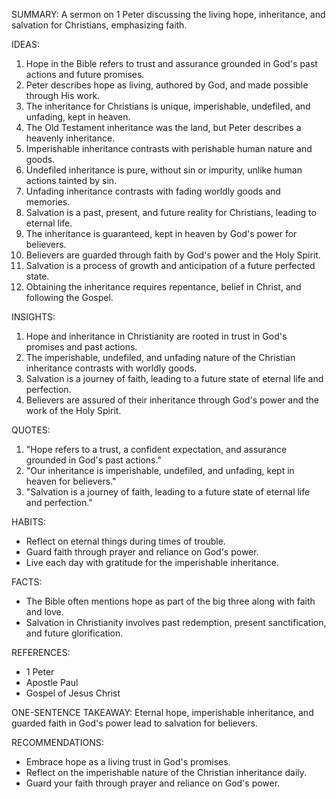 SUMMARY:
A sermon on 1 Peter discussing the living hope, inheritance, and salvation for Christians, emphasizing faith.

IDEAS:
1. Hope in the Bible refers to trust and assurance grounded in God's past actions and future promises.
2. Peter describes hope as living, authored by God, and made possible through His work.
3. The inheritance for Christians is unique, imperishable, undefiled, and unfading, kept in heaven.
4. The Old Testament inheritance was the land, but Peter describes a heavenly inheritance.
5. Imperishable inheritance contrasts with perishable human nature and goods.
6. Undefiled inheritance is pure, without sin or impurity, unlike human actions tainted by sin.
7. Unfading inheritance contrasts with fading worldly goods and memories.
8. Salvation is a past, present, and future reality for Christians, leading to eternal life.
9. The inheritance is guaranteed, kept in heaven by God's power for believers.
10. Believers are guarded through faith by God's power and the Holy Spirit.
11. Salvation is a process of growth and anticipation of a future perfected state.
12. Obtaining the inheritance requires repentance, belief in Christ, and following the Gospel.

INSIGHTS:
1. Hope and inheritance in Christianity are rooted in trust in God's promises and past actions.
2. The imperishable, undefiled, and unfading nature of the Christian inheritance contrasts with worldly goods.
3. Salvation is a journey of faith, leading to a future state of eternal life and perfection.
4. Believers are assured of their inheritance through God's power and the work of the Holy Spirit.

QUOTES:
1. "Hope refers to a trust, a confident expectation, and assurance grounded in God's past actions."
2. "Our inheritance is imperishable, undefiled, and unfading, kept in heaven for believers."
3. "Salvation is a journey of faith, leading to a future state of eternal life and perfection."

HABITS:
- Reflect on eternal things during times of trouble.
- Guard faith through prayer and reliance on God's power.
- Live each day with gratitude for the imperishable inheritance.

FACTS:
- The Bible often mentions hope as part of the big three along with faith and love.
- Salvation in Christianity involves past redemption, present sanctification, and future glorification.

REFERENCES:
- 1 Peter
- Apostle Paul
- Gospel of Jesus Christ

ONE-SENTENCE TAKEAWAY:
Eternal hope, imperishable inheritance, and guarded faith in God's power lead to salvation for believers.

RECOMMENDATIONS:
- Embrace hope as a living trust in God's promises.
- Reflect on the imperishable nature of the Christian inheritance daily.
- Guard your faith through prayer and reliance on God's power.